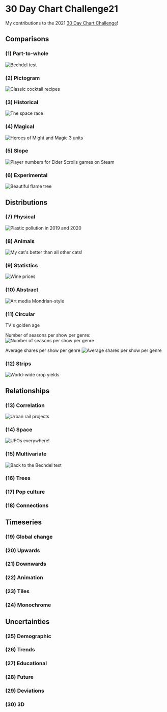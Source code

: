 # 30 Day Chart Challenge21

My contributions to the 2021 [30 Day Chart Challenge](https://twitter.com/30DayChartChall)!


## Comparisons

### (1) Part-to-whole

![Bechdel test](https://github.com/JuliaMuellerFr/30DayChartChallenge21/blob/main/plots/01_bechdel.png)


### (2) Pictogram

![Classic cocktail recipes](https://github.com/JuliaMuellerFr/30DayChartChallenge21/blob/main/plots/02_cocktails.png)


### (3) Historical

![The space race](https://github.com/JuliaMuellerFr/30DayChartChallenge21/blob/main/plots/03_space.png)


### (4) Magical

![Heroes of Might and Magic 3 units](https://github.com/JuliaMuellerFr/30DayChartChallenge21/blob/main/plots/04_heroes.png)


### (5) Slope

![Player numbers for Elder Scrolls games on Steam](https://github.com/JuliaMuellerFr/30DayChartChallenge21/blob/main/plots/05_ElderScrolls.png)


### (6) Experimental

![Beautiful flame tree](https://github.com/JuliaMuellerFr/30DayChartChallenge21/blob/main/plots/06_ft_berlin.png)


## Distributions

### (7) Physical

![Plastic pollution in 2019 and 2020](https://github.com/JuliaMuellerFr/30DayChartChallenge21/blob/main/plots/07_plastics.png)


### (8) Animals

![My cat's better than all other cats!](https://github.com/JuliaMuellerFr/30DayChartChallenge21/blob/main/plots/08_animals.png)


### (9) Statistics

![Wine prices](https://github.com/JuliaMuellerFr/30DayChartChallenge21/blob/main/plots/09_wine.png)


### (10) Abstract

![Art media Mondrian-style](https://github.com/JuliaMuellerFr/30DayChartChallenge21/blob/main/plots/10_art.png)


### (11) Circular

TV's golden age

Number of seasons per show per genre: 
![Number of seasons per show per genre](https://github.com/JuliaMuellerFr/30DayChartChallenge21/blob/main/plots/11_seasons.PNG)

Average shares per show per genre
![Average shares per show per genre](https://github.com/JuliaMuellerFr/30DayChartChallenge21/blob/main/plots/11_shares.PNG)


### (12) Strips

![World-wide crop yields](https://github.com/JuliaMuellerFr/30DayChartChallenge21/blob/main/plots/12_crops.png)


## Relationships

### (13) Correlation

![Urban rail projects](https://github.com/JuliaMuellerFr/30DayChartChallenge21/blob/main/plots/13_transitCost.png)


### (14) Space

![UFOs everywhere!](https://github.com/JuliaMuellerFr/30DayChartChallenge21/blob/main/plots/14_ufos.png)


### (15) Multivariate

![Back to the Bechdel test](https://github.com/JuliaMuellerFr/30DayChartChallenge21/blob/main/plots/15_bechdelAgain.png)

### (16) Trees

### (17) Pop culture

### (18) Connections


## Timeseries

### (19) Global change

### (20) Upwards

### (21) Downwards

### (22) Animation

### (23) Tiles

### (24) Monochrome


## Uncertainties

### (25) Demographic

### (26) Trends

### (27) Educational

### (28) Future

### (29) Deviations

### (30) 3D

